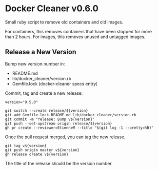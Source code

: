 # Docker Cleaner v0.6.0

Small ruby script to remove old containers and old images.

For containers, this removes containers that have been stopped for more than 2 hours.
For images, this removes unused and untagged images.

## Release a New Version

Bump new version number in:
- README.md
- lib/docker_cleaner/version.rb
- Gemfile.lock (docker-cleaner specs entry)

Commit, tag and create a new release:
```shell
version="0.5.0"

git switch --create release/${version}
git add Gemfile.lock README.md lib/docker_cleaner/version.rb
git commit -m "release: Bump v${version}"
git push --set-upstream origin release/${version}
gh pr create --reviewer=EtienneM --title "$(git log -1 --pretty=%B)"
```

Once the pull request merged, you can tag the new release.

```shell
git tag v${version}
git push origin master v${version}
gh release create v${version}
```

The title of the release should be the version number.
